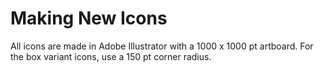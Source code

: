 # Making New Icons

All icons are made in Adobe Illustrator with a 1000 x 1000 pt artboard. For the box variant icons, use a 150 pt corner radius.